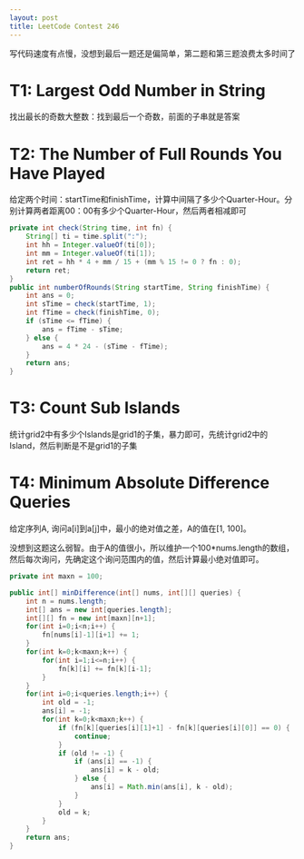 ```yaml
---
layout: post
title: LeetCode Contest 246
---
```

写代码速度有点慢，没想到最后一题还是偏简单，第二题和第三题浪费太多时间了

# T1: Largest Odd Number in String
找出最长的奇数大整数：找到最后一个奇数，前面的子串就是答案

# T2: The Number of Full Rounds You Have Played
给定两个时间：startTime和finishTime，计算中间隔了多少个Quarter-Hour。分别计算两者距离00：00有多少个Quarter-Hour，然后两者相减即可

```java
private int check(String time, int fn) {
    String[] ti = time.split(":");
    int hh = Integer.valueOf(ti[0]);
    int mm = Integer.valueOf(ti[1]);
    int ret = hh * 4 + mm / 15 + (mm % 15 != 0 ? fn : 0);
    return ret;
}
public int numberOfRounds(String startTime, String finishTime) {
    int ans = 0;
    int sTime = check(startTime, 1);
    int fTime = check(finishTime, 0);
    if (sTime <= fTime) {
        ans = fTime - sTime;
    } else {
        ans = 4 * 24 - (sTime - fTime);
    }
    return ans;
}
```

# T3: Count Sub Islands
统计grid2中有多少个Islands是grid1的子集，暴力即可，先统计grid2中的Island，然后判断是不是grid1的子集

# T4: Minimum Absolute Difference Queries
给定序列A, 询问a[i]到a[j]中，最小的绝对值之差，A的值在[1, 100]。

没想到这题这么弱智。由于A的值很小，所以维护一个100*nums.length的数组，然后每次询问，先确定这个询问范围内的值，然后计算最小绝对值即可。

```java
private int maxn = 100;

public int[] minDifference(int[] nums, int[][] queries) {
    int n = nums.length;
    int[] ans = new int[queries.length];
    int[][] fn = new int[maxn][n+1];
    for(int i=0;i<n;i++) {
        fn[nums[i]-1][i+1] += 1;
    }
    for(int k=0;k<maxn;k++) {
        for(int i=1;i<=n;i++) {
            fn[k][i] += fn[k][i-1];
        }
    }
    for(int i=0;i<queries.length;i++) {
        int old = -1;
        ans[i] = -1;
        for(int k=0;k<maxn;k++) {
            if (fn[k][queries[i][1]+1] - fn[k][queries[i][0]] == 0) {
                continue;
            }
            if (old != -1) {
                if (ans[i] == -1) {
                    ans[i] = k - old;
                } else {
                    ans[i] = Math.min(ans[i], k - old);
                }
            }
            old = k;
        }
    }
    return ans;
}
```

